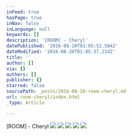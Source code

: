 ```yaml
---
inFeed: true
hasPage: true
inNav: false
inLanguage: null
keywords: []
description: '[ROOM] - Cheryl'
datePublished: '2016-08-20T01:05:52.584Z'
dateModified: '2016-08-20T01:05:37.234Z'
title: ''
author: []
via: {}
authors: []
publisher: {}
starred: false
sourcePath: _posts/2016-08-20-room-cheryl.md
url: room-cheryl/index.html
_type: Article

---
```

\[ROOM\] - Cheryl
![](https://the-grid-user-content.s3-us-west-2.amazonaws.com/a445b037-2533-49e9-9bb2-60f45ceba87f.jpg)
![](https://the-grid-user-content.s3-us-west-2.amazonaws.com/2df23bc2-d413-45b3-8ebb-5f3ea499ee74.jpg)
![](https://the-grid-user-content.s3-us-west-2.amazonaws.com/d9bec980-8edf-4e83-9947-67374886ad17.jpg)
![](https://the-grid-user-content.s3-us-west-2.amazonaws.com/e8b42a92-d7de-470e-a614-f6d083e014b9.jpg)
![](https://the-grid-user-content.s3-us-west-2.amazonaws.com/4c12a96c-cd4f-441c-9b0f-1c69e0c6e541.jpg)